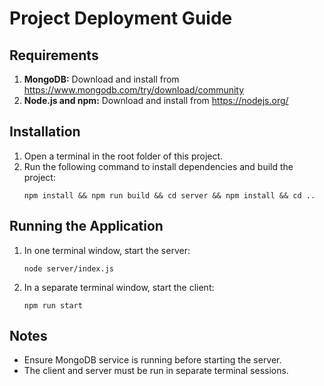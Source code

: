 <h1>Project Deployment Guide</h1>

<h2>Requirements</h2>
<ol>
  <li>
    <strong>MongoDB:</strong>
    Download and install from 
    <a href="https://www.mongodb.com/try/download/community" target="_blank">
      https://www.mongodb.com/try/download/community
    </a>
  </li>
  <li>
    <strong>Node.js and npm:</strong>
    Download and install from 
    <a href="https://nodejs.org/" target="_blank">
      https://nodejs.org/
    </a>
  </li>
</ol>

<h2>Installation</h2>
<ol>
  <li>Open a terminal in the root folder of this project.</li>
  <li>Run the following command to install dependencies and build the project:
    <pre><code>npm install && npm run build && cd server && npm install && cd ..</code></pre>
  </li>
</ol>

<h2>Running the Application</h2>
<ol>
  <li>
    In one terminal window, start the server:
    <pre><code>node server/index.js</code></pre>
  </li>
  <li>
    In a separate terminal window, start the client:
    <pre><code>npm run start</code></pre>
  </li>
</ol>

<h2>Notes</h2>
<ul>
  <li>Ensure MongoDB service is running before starting the server.</li>
  <li>The client and server must be run in separate terminal sessions.</li>
</ul>

